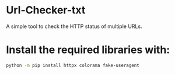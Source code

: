 # Url-Checker-txt
A simple tool to check the HTTP status of multiple URLs.


# Install the required libraries with:
```bash
python -m pip install httpx colorama fake-useragent
```


